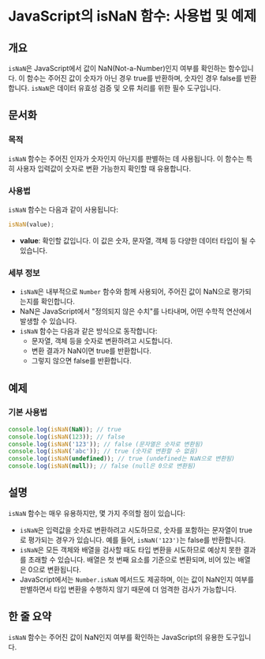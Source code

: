 <!--
Meta Description: # JavaScript의 isNaN 함수: 사용법 및 예제 ## 개요 `isNaN`은 JavaScript에서 값이 NaN(Not-a-Number)인지 여부를 확인하는 함수입니다. 이 함수는 주어진 값이 숫자가 아닌 경우 true를 반환하며, 숫자인 경우 false를 반...
Meta Keywords: isnan, 함수는, console, log, 숫자로
-->

# JavaScript의 isNaN 함수: 사용법 및 예제

## 개요
`isNaN`은 JavaScript에서 값이 NaN(Not-a-Number)인지 여부를 확인하는 함수입니다. 이 함수는 주어진 값이 숫자가 아닌 경우 true를 반환하며, 숫자인 경우 false를 반환합니다. `isNaN`은 데이터 유효성 검증 및 오류 처리를 위한 필수 도구입니다.

## 문서화
### 목적
`isNaN` 함수는 주어진 인자가 숫자인지 아닌지를 판별하는 데 사용됩니다. 이 함수는 특히 사용자 입력값이 숫자로 변환 가능한지 확인할 때 유용합니다.

### 사용법
`isNaN` 함수는 다음과 같이 사용됩니다:

```javascript
isNaN(value);
```

- **value**: 확인할 값입니다. 이 값은 숫자, 문자열, 객체 등 다양한 데이터 타입이 될 수 있습니다.

### 세부 정보
- `isNaN`은 내부적으로 `Number` 함수와 함께 사용되어, 주어진 값이 NaN으로 평가되는지를 확인합니다.
- NaN은 JavaScript에서 "정의되지 않은 수치"를 나타내며, 어떤 수학적 연산에서 발생할 수 있습니다.
- `isNaN` 함수는 다음과 같은 방식으로 동작합니다:
  - 문자열, 객체 등을 숫자로 변환하려고 시도합니다.
  - 변환 결과가 NaN이면 true를 반환합니다.
  - 그렇지 않으면 false를 반환합니다.

## 예제
### 기본 사용법

```javascript
console.log(isNaN(NaN)); // true
console.log(isNaN(123)); // false
console.log(isNaN('123')); // false (문자열은 숫자로 변환됨)
console.log(isNaN('abc')); // true (숫자로 변환할 수 없음)
console.log(isNaN(undefined)); // true (undefined는 NaN으로 변환됨)
console.log(isNaN(null)); // false (null은 0으로 변환됨)
```

## 설명
`isNaN` 함수는 매우 유용하지만, 몇 가지 주의할 점이 있습니다:
- `isNaN`은 입력값을 숫자로 변환하려고 시도하므로, 숫자를 포함하는 문자열이 true로 평가되는 경우가 있습니다. 예를 들어, `isNaN('123')`는 false를 반환합니다.
- `isNaN`은 모든 객체와 배열을 검사할 때도 타입 변환을 시도하므로 예상치 못한 결과를 초래할 수 있습니다. 배열은 첫 번째 요소를 기준으로 변환되며, 비어 있는 배열은 0으로 변환됩니다.
- JavaScript에서는 `Number.isNaN` 메서드도 제공하며, 이는 값이 NaN인지 여부를 판별하면서 타입 변환을 수행하지 않기 때문에 더 엄격한 검사가 가능합니다.

## 한 줄 요약
`isNaN` 함수는 주어진 값이 NaN인지 여부를 확인하는 JavaScript의 유용한 도구입니다.